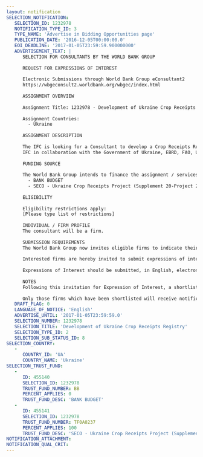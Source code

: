 ```yaml
---
layout: notification
SELECTION_NOTIFICATION: 
   SELECTION_ID: 1232978
   NOTIFICATION_TYPE_ID: 3
   TYPE_NAME: 'Advertise in Bidding Opportunities page'
   PUBLICATION_DATE: '2016-12-05T00:00:00.0'
   EOI_DEADLINE: '2017-01-05T23:59:59.900000000'
   ADVERTISEMENT_TEXT: |
      SELECTION FOR CONSULTANTS BY THE WORLD BANK GROUP
      
      REQUEST FOR EXPRESSIONS OF INTEREST
      
      Electronic Submissions through World Bank Group eConsultant2
      https://wbgeconsult2.worldbank.org/wbgec/index.html
      
      ASSIGNMENT OVERVIEW
      
      Assignment Title: 1232978 - Development of Ukraine Crop Receipts Registry
      
      Assignment Countries:
        - Ukraine
      
      ASSIGNMENT DESCRIPTION
      
      The IFC is looking for a Consultant to develop a Crop Receipts Registry for the Ministry of Agricultural Policy and Food of Ukraine (MinAPFU).
      IFC in collaboration with the Government of Ukraine, EBRD, FAO, USAID and the private sector operators, initiated a Working Group within the MinAPFU with the purpose to set the grounds for Ukraine Crop Receipts Project. The previously implemented Phase I of the Ukraine Crop Receipts Project was dedicated to finalizing of the legal and regulatory framework for the new financial instrument, and establishment of the pilot register as a pilot project in Poltava region (oblast). The Phase II of the Ukraine Crop Receipts Project, which is the objective of this selection, will be focused on development of a full-scale unified automated information system of the Crop Receipts Registry, dedicated to design, implement and train, ensure maintenance and administration of all CRs issued in the territory of Ukraine in accordance with national legislation.
      
      FUNDING SOURCE
      
      The World Bank Group intends to finance the assignment / services described below under the following:
        - BANK BUDGET
        - SECO - Ukraine Crop Receipts Project (Supplement 20-Project 24)
      
      ELIGIBILITY
      
      Eligibility restrictions apply:
      [Please type list of restrictions]
      
      INDIVIDUAL / FIRM PROFILE
      The consultant will be a firm. 
      
      SUBMISSION REQUIREMENTS
      The World Bank Group now invites eligible firms to indicate their interest in providing the services.  Interested firms must provide information indicating that they are qualified to perform the services by filling the Annexes in the attached REQUEST FOR EXPRESSION OF INTEREST and submitting them as EXPRESSION OF INTEREST ATTACHMENTS.  Please note that the total size of all attachments should be less than 5MB.  Consultants may associate to enhance their qualifications.
      
      Interested firms are hereby invited to submit expressions of interest.
      
      Expressions of Interest should be submitted, in English, electronically through World Bank Group eConsultant2 (https://wbgeconsult2.worldbank.org/wbgec/index.html)
      
      NOTES
      Following this invitation for Expression of Interest, a shortlist of qualified firms will be formally invited to submit proposals. Shortlisting and selection will be subject to the availability of funding.
      
      Only those firms which have been shortlisted will receive notification. No debrief will be provided to firms which have not been shortlisted.
   DRAFT_FLAG: 0
   LANGUAGE_OF_NOTICE: 'English'
   ADVERTISE_UNTIL: '2017-01-05T23:59:59.0'
   SELECTION_NUMBER: 1232978
   SELECTION_TITLE: 'Development of Ukraine Crop Receipts Registry'
   SELECTION_TYPE_ID: 2
   SELECTION_SUB_STATUS_ID: 8
SELECTION_COUNTRY: 
   - 
      COUNTRY_ID: 'UA'
      COUNTRY_NAME: 'Ukraine'
SELECTION_TRUST_FUND: 
   - 
      ID: 455140
      SELECTION_ID: 1232978
      TRUST_FUND_NUMBER: BB
      PERCENT_APPLIES: 0
      TRUST_FUND_DESC: 'BANK BUDGET'
   - 
      ID: 455141
      SELECTION_ID: 1232978
      TRUST_FUND_NUMBER: TF0A0237
      PERCENT_APPLIES: 100
      TRUST_FUND_DESC: 'SECO - Ukraine Crop Receipts Project (Supplement 20-Project 24)'
NOTIFICATION_ATTACHMENT: 
NOTIFICATION_QUAL_CRIT: 
---
```

